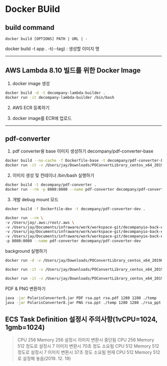 # Docker BUild

## build command
```shell
docker build [OPTIONS] PATH | URL | -
```

docker build -t app .
-t(--tag) : 생성할 이미지 명

-----

## AWS Lambda 8.10 빌드를 위한 Docker Image

  1) docker image 생성

  ```bash
  docker build -d -t decompany-lambda-builder .
  docker run -it decompany-lambda-builder /bin/bash
  ```

  2) AWS ECR 등록하기

  3) docker image를 ECR에 업로드

------

## pdf-converter

  1) pdf converter용 base 이미지 생성하기 decompany/pdf-converter-base

  ```bash
  docker build --no-cache -f Dockerfile-base -t decompany/pdf-converter-base .
  docker run -it -v /Users/jay/Downloads/POConvertLibrary_centos_x64_20190521:/workspace decompany-pdf-converter /bin/bash
  ```

  2) 이미지 생성 및 컨테이너 /bin/bash 실행하기

  ```bash
  docker build -t decompany/pdf-converter .
  docker run --rm -p 8080:8080 --name pdf-converter decompany/pdf-converter
  ```

  3) 개발 debug mount 모드
  
  ```bash
  docker build -f Dockerfile-dev -t decompany/pdf-converter-dev .

  docker run --rm \
  -v /Users/jay/.aws:/root/.aws \
  -v /Users/jay/Documents/infraware/work/workspace-git/decompanyio-back-end/docker/pdf-converter/batch-application:/batch-application \
  -v /Users/jay/Documents/infraware/work/workspace-git/decompanyio-back-end/decompany-modules:/decompany-modules \
  -v /Users/jay/Documents/infraware/work/workspace-git/decompanyio-back-end/docker/pdf-converter/po-converter-library_centos_x64_20190521:/converter \
  -p 8080:8080 --name pdf-converter decompany/pdf-converter-dev

  ```



background 실행하기

```bash
docker run -d -v /Users/jay/Downloads/POConvertLibrary_centos_x64_20190521:/workspace -p 8080:8080 --name pdf-converter decompany-pdf-converter:latest

docker run -it -v /Users/jay/Downloads/POConvertLibrary_centos_x64_20190521:/workspace decompany-pdf-converter /bin/bash

docker run -it -v /Users/jay/Downloads/POConvertLibrary_centos_x64_20190521:/workspace decompany-pdf-converter /bin/bash
```

PDF & PNG 변환하기

```bash
java -jar PolarisConverter8.jar PDF rsa.ppt rsa.pdf 1280 1280 ./temp
java -jar PolarisConverter8.jar PNG rsa.ppt ./temp 1280 1280 ./rsa_ppt 
```

## ECS Task Definition 설정시 주의사항(1vCPU=1024, 1gmb=1024)
> CPU 256 Memory 256 설정시 이미지 변환시 중단됨
> CPU 256 Memory 512 정도로 설정시 7 이미지 변환시 70초 정도 소요됨
> CPU 512 Memory 512 정도로 설정시 7 이미지 변환시 37초 정도 소요됨
> 현재 CPU 512 Memory 512로 설정해 놓음(2019. 12. 19)